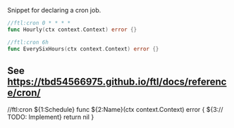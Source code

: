 Snippet for declaring a cron job.

```go
//ftl:cron 0 * * * *
func Hourly(ctx context.Context) error {}

//ftl:cron 6h
func EverySixHours(ctx context.Context) error {}
```

See https://tbd54566975.github.io/ftl/docs/reference/cron/
---

//ftl:cron ${1:Schedule}
func ${2:Name}(ctx context.Context) error {
	${3:// TODO: Implement}
	return nil
}
```
